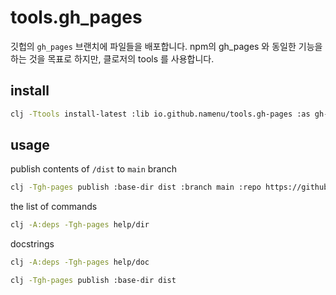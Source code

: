 # tools.gh_pages

깃헙의 `gh_pages` 브랜치에 파일들을 배포합니다.
npm의 gh_pages 와 동일한 기능을 하는 것을 목표로 하지만, 클로저의 tools 를 사용합니다.


## install

```sh
clj -Ttools install-latest :lib io.github.namenu/tools.gh-pages :as gh-pages
```

## usage

publish contents of `/dist` to `main` branch

```sh
clj -Tgh-pages publish :base-dir dist :branch main :repo https://github.com/some-org/some-repo
```

the list of commands

```sh
clj -A:deps -Tgh-pages help/dir
```

docstrings

```sh
clj -A:deps -Tgh-pages help/doc 
```

```sh
clj -Tgh-pages publish :base-dir dist
```
